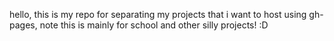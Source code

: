 hello, this is my repo for separating my projects that i want to host 
using gh-pages, note this is mainly for school and other silly projects! 
:D

